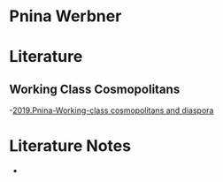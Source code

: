 # Pnina Werbner

# Literature
## Working Class Cosmopolitans
-[2019.Pnina-Working-class cosmopolitans and diaspora](002.Literature%20Notes/2019.Pnina-Working-class%20cosmopolitans%20and%20diaspora.md)

# Literature Notes
- 